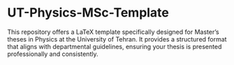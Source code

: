 # UT-Physics-MSc-Template
This repository offers a LaTeX template specifically designed for Master’s theses in Physics at the University of Tehran. It provides a structured format that aligns with departmental guidelines, ensuring your thesis is presented professionally and consistently.
